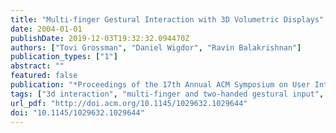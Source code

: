 ```yaml
---
title: "Multi-finger Gestural Interaction with 3D Volumetric Displays"
date: 2004-01-01
publishDate: 2019-12-03T19:32:32.094470Z
authors: ["Tovi Grossman", "Daniel Wigdor", "Ravin Balakrishnan"]
publication_types: ["1"]
abstract: ""
featured: false
publication: "*Proceedings of the 17th Annual ACM Symposium on User Interface Software and Technology*"
tags: ["3d interaction", "multi-finger and two-handed gestural input", "volumetric display"]
url_pdf: "http://doi.acm.org/10.1145/1029632.1029644"
doi: "10.1145/1029632.1029644"
---
```


